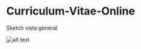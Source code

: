 # Curriculum-Vitae-Online

Sketch vista general

![alt text](https://s3.amazonaws.com/assets.mockflow.com/app/wireframepro/company/C13f6dbb12a3a4a8f8972582ce40a9183/projects/Md8dffdf2f674c140567a1127239ed6bd1555960215438/pages/Dd855e1ff45fed9d9afed032f38b88ab2/image/Dd855e1ff45fed9d9afed032f38b88ab2.png)
